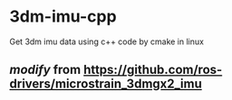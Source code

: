 # 3dm-imu-cpp
Get 3dm imu data using c++ code by cmake in linux

## *modify* from https://github.com/ros-drivers/microstrain_3dmgx2_imu 
